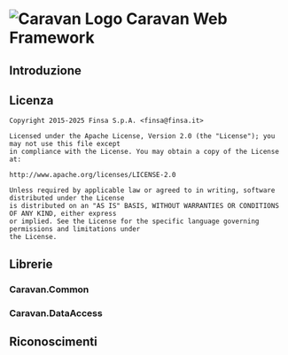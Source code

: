 # ![](https://googledrive.com/host/0B8v0ikF4z2BiR29YQmxfSlE1Sms/Progetti/Caravan/logo-32.png "Caravan Logo") Caravan Web Framework #

## Introduzione ##

## Licenza ##

```
Copyright 2015-2025 Finsa S.p.A. <finsa@finsa.it>

Licensed under the Apache License, Version 2.0 (the "License"); you may not use this file except
in compliance with the License. You may obtain a copy of the License at:

http://www.apache.org/licenses/LICENSE-2.0

Unless required by applicable law or agreed to in writing, software distributed under the License
is distributed on an "AS IS" BASIS, WITHOUT WARRANTIES OR CONDITIONS OF ANY KIND, either express
or implied. See the License for the specific language governing permissions and limitations under 
the License.
```

## Librerie ##

### Caravan.Common ###

### Caravan.DataAccess ###

## Riconoscimenti ##

